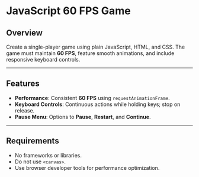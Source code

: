 # **JavaScript 60 FPS Game**

## **Overview**
Create a single-player game using plain JavaScript, HTML, and CSS. The game must maintain **60 FPS**, feature smooth animations, and include responsive keyboard controls.

---

## **Features**
- **Performance**: Consistent **60 FPS** using `requestAnimationFrame`.
- **Keyboard Controls**: Continuous actions while holding keys; stop on release.
- **Pause Menu**: Options to **Pause**, **Restart**, and **Continue**.


---

## **Requirements**
- No frameworks or libraries.
- Do not use `<canvas>`.
- Use browser developer tools for performance optimization.

